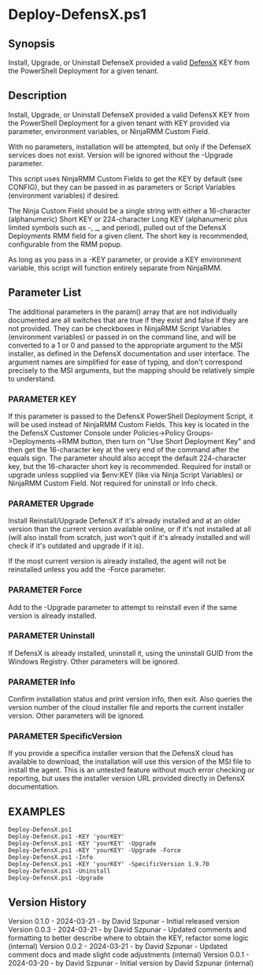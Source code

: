 # Deploy-DefensX.ps1
## Synopsis
Install, Upgrade, or Uninstall DefenseX provided a valid [DefensX](https://www.defensx.com) KEY from the PowerShell Deployment for a given tenant.

## Description
Install, Upgrade, or Uninstall DefenseX provided a valid DefensX KEY from the PowerShell Deployment for a given tenant with KEY provided via parameter, environment variables, or NinjaRMM Custom Field.
  
With no parameters, installation will be attempted, but only if the DefenseX services does not exist. Version will be ignored without the -Upgrade parameter.

This script uses NinjaRMM Custom Fields to get the KEY by default (see CONFIG), but they can be passed in as parameters or Script Variables (environment variables) if desired.

The Ninja Custom Field should be a single string with either a 16-character (alphanumeric) Short KEY or 224-character Long KEY (alphanumeric plus limited symbols such as -, _, and period), pulled out of the DefensX Deployments RMM field for a given client. The short key is recommended, configurable from the RMM popup.

As long as you pass in a -KEY parameter, or provide a KEY environment variable, this script will function entirely separate from NinjaRMM.

## Parameter List
The additional parameters in the param() array that are not individually documented are all switches that are true if they exist and false if they are not provided. They can be checkboxes in NinjaRMM Script Variables (environment variables) or passed in on the command line, and will be converted to a 1 or 0 and passed to the appropriate argument to the MSI installer, as defined in the DefensX documentation and user interface. The argument names are simplified for ease of typing, and don't correspond precisely to the MSI arguments, but the mapping should be relatively simple to understand.
 
### PARAMETER KEY
If this parameter is passed to the DefensX PowerShell Deployment Script, it will be used instead of NinjaRMM Custom Fields. This key is located in the the DefensX Customer Console under Policies-\>Policy Groups-\>Deployments-\>RMM button, then turn on "Use Short Deployment Key" and then get the 16-character key at the very end of the command after the equals sign. The parameter should also accept the default 224-character key, but the 16-character short key is recommended. Required for install or upgrade unless supplied via $env:KEY (like via Ninja Script Variables) or NinjaRMM Custom Field. Not required for uninstall or Info check.

### PARAMETER Upgrade
Install Reinstall/Upgrade DefensX if it's already installed and at an older version than the current version available online, or if it's not installed at all (will also install from scratch, just won't quit if it's already installed and will check if it's outdated and upgrade if it is).

If the most current version is already installed, the agent will not be reinstalled unless you add the -Force parameter.

### PARAMETER Force
Add to the -Upgrade parameter to attempt to reinstall even if the same version is already installed.

### PARAMETER Uninstall
If DefensX is already installed, uninstall it, using the uninstall GUID from the Windows Registry. Other parameters will be ignored.

### PARAMETER Info
Confirm installation status and print version info, then exit. Also queries the version number of the cloud installer file and reports the current installer version. Other parameters will be ignored.

### PARAMETER SpecificVersion
If you provide a specifica installer version that the DefensX cloud has available to download, the installation will use this version of the MSI file to install the agent. This is an untested feature without much error checking or reporting, but uses the installer version URL provided directly in DefensX documentation.
## EXAMPLES
```
Deploy-DefensX.ps1
Deploy-DefensX.ps1 -KEY 'yourKEY'
Deploy-DefensX.ps1 -KEY 'yourKEY' -Upgrade
Deploy-DefensX.ps1 -KEY 'yourKEY' -Upgrade -Force
Deploy-DefensX.ps1 -Info
Deploy-DefensX.ps1 -KEY 'yourKEY' -SpecificVersion 1.9.70
Deploy-DefensX.ps1 -Uninstall
Deploy-DefensX.ps1 -Upgrade
```

## Version History
Version 0.1.0 - 2024-03-21 - by David Szpunar - Initial released version
Version 0.0.3 - 2024-03-21 - by David Szpunar - Updated comments and formatting to better describe where to obtain the KEY, refactor some logic (internal)
Version 0.0.2 - 2024-03-21 - by David Szpunar - Updated comment docs and made slight code adjustments (internal)
Version 0.0.1 - 2024-03-20 - by David Szpunar - Initial version by David Szpunar (internal)